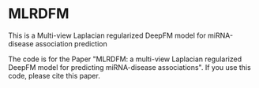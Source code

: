 # MLRDFM
This is a Multi-view Laplacian regularized DeepFM model for miRNA-disease association prediction

The code is for the Paper "MLRDFM: a multi-view Laplacian regularized DeepFM model for predicting miRNA-disease associations".
If you use this code, please cite this paper.
